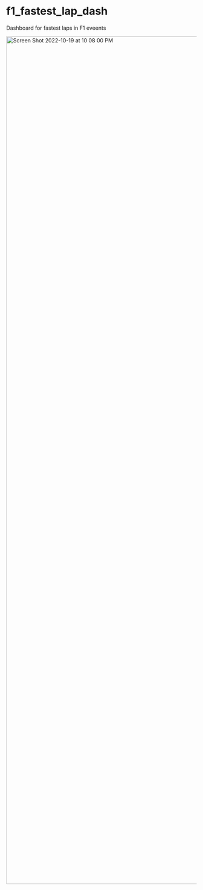 # f1_fastest_lap_dash
Dashboard for fastest laps in F1 eveents


<img width="2240" alt="Screen Shot 2022-10-19 at 10 08 00 PM" src="https://user-images.githubusercontent.com/89670261/197133598-6631ff54-0bee-4585-b4c2-4b4b2b886582.png">
